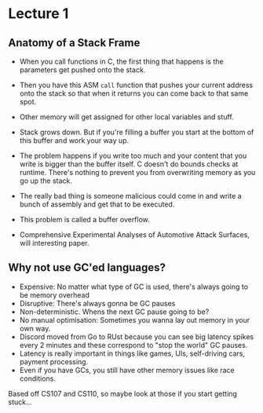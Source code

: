 # Lecture 1

## Anatomy of a Stack Frame

- When you call functions in C, the first thing that happens is the parameters get pushed onto the stack.
- Then you have this ASM `call` function that pushes your current address onto the stack so that when it returns you can come back to that same spot.
- Other memory will get assigned for other local variables and stuff.
- Stack grows down. But if you're filling a buffer you start at the bottom of this buffer and work your way up.
- The problem happens if you write too much and your content that you write is bigger than the buffer itself. C doesn't do bounds checks at runtime. There's nothing to prevent you from overwriting memory as you go up the stack.
- The really bad thing is someone malicious could come in and write a bunch of assembly and get that to be executed.
- This problem is called a buffer overflow.

- Comprehensive Experimental Analyses of Automotive Attack Surfaces, will interesting paper.

## Why not use GC'ed languages?

- Expensive: No matter what type of GC is used, there's always going to be memory overhead
- Disruptive: There's always gonna be GC pauses
- Non-deterministic. Whens the next GC pause going to be?
- No manual optimisation: Sometimes you wanna lay out memory in your own way.
- Discord moved from Go to RUst because you can see big latency spikes every 2 minutes and these correspond to "stop the world" GC pauses.
- Latency is really important in things like games, UIs, self-driving cars, payment processing.
- Even if you have GCs, you still have other memory issues like race conditions.

Based off CS107 and CS110, so maybe look at those if you start getting stuck...